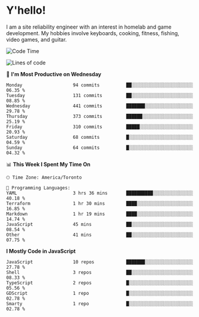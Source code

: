 # Y'hello!
I am a site reliability engineer with an interest in homelab and game development.
My hobbies involve keyboards, cooking, fitness, fishing, video games, and guitar.

<!--START_SECTION:waka-->
![Code Time](http://img.shields.io/badge/Code%20Time-89%20hrs%2050%20mins-blue)

![Lines of code](https://img.shields.io/badge/From%20Hello%20World%20I%27ve%20Written-3.0%20million%20lines%20of%20code-blue)

📅 **I'm Most Productive on Wednesday** 

```text
Monday                   94 commits          ██░░░░░░░░░░░░░░░░░░░░░░░   06.35 % 
Tuesday                  131 commits         ██░░░░░░░░░░░░░░░░░░░░░░░   08.85 % 
Wednesday                441 commits         ███████░░░░░░░░░░░░░░░░░░   29.78 % 
Thursday                 373 commits         ██████░░░░░░░░░░░░░░░░░░░   25.19 % 
Friday                   310 commits         █████░░░░░░░░░░░░░░░░░░░░   20.93 % 
Saturday                 68 commits          █░░░░░░░░░░░░░░░░░░░░░░░░   04.59 % 
Sunday                   64 commits          █░░░░░░░░░░░░░░░░░░░░░░░░   04.32 % 
```


📊 **This Week I Spent My Time On** 

```text
🕑︎ Time Zone: America/Toronto

💬 Programming Languages: 
YAML                     3 hrs 36 mins       ██████████░░░░░░░░░░░░░░░   40.18 % 
Terraform                1 hr 30 mins        ████░░░░░░░░░░░░░░░░░░░░░   16.85 % 
Markdown                 1 hr 19 mins        ████░░░░░░░░░░░░░░░░░░░░░   14.74 % 
JavaScript               45 mins             ██░░░░░░░░░░░░░░░░░░░░░░░   08.54 % 
Other                    41 mins             ██░░░░░░░░░░░░░░░░░░░░░░░   07.75 % 
```

**I Mostly Code in JavaScript** 

```text
JavaScript               10 repos            ███████░░░░░░░░░░░░░░░░░░   27.78 % 
Shell                    3 repos             ██░░░░░░░░░░░░░░░░░░░░░░░   08.33 % 
TypeScript               2 repos             █░░░░░░░░░░░░░░░░░░░░░░░░   05.56 % 
GDScript                 1 repo              █░░░░░░░░░░░░░░░░░░░░░░░░   02.78 % 
Smarty                   1 repo              █░░░░░░░░░░░░░░░░░░░░░░░░   02.78 % 
```




<!--END_SECTION:waka-->
